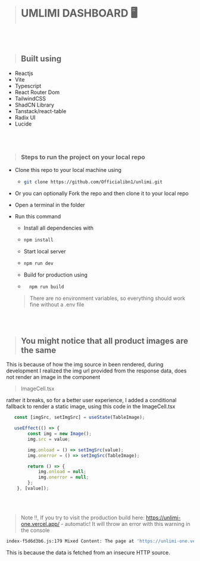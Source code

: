 > # UMLIMI DASHBOARD 🖥️

<br /><br />
> ## Built using 
* Reactjs
* Vite
* Typescript
* React Router Dom
* TailwindCSS
* ShadCN Library
* Tanstack/react-table
* Radix UI
* Lucide


<br /><br />
> ### Steps to run the project on your local repo
* Clone this repo to your local machine using
  * ```bash
    git clone https://github.com/Officialibn1/unlimi.git
    ``` 
* Or you can optionally Fork the repo and then clone it to your local repo
* Open a terminal in the folder
* Run this command
  * Install all dependencies with
  * ```bash
    npm install
    ```
  * Start local server
  * ```bash
    npm run dev
    ```
  * Build for production using
  * ```bash
      npm run build
    ```

  > There are no environment variables, so everything should work fine without a .env file

<br /><br />
> ## You might notice that all product images are the same
This is because of how the img source in been rendered, during development 
I realized the img url provided from the response data, does not render an image in the component 
> ImageCell.tsx

rather it breaks, so for a better user experience, I added a conditional fallback
to render a static image, using this code in the ImageCell.tsx
```typescript
   const [imgSrc, setImgSrc] = useState(TableImage);

   useEffect(() => {
		const img = new Image();
		img.src = value;

		img.onload = () => setImgSrc(value);
		img.onerror = () => setImgSrc(TableImage);

		return () => {
			img.onload = null;
			img.onerror = null;
		};
	}, [value]);
```

<br /><br />
> Note ‼️, If you try to visit the production build here: 
https://unlimi-one.vercel.app/ - automatic!
It will throw an error with this warning in the console
```bash
index-f5d6d3b6.js:179 Mixed Content: The page at 'https://unlimi-one.vercel.app/' was loaded over HTTPS, but requested an insecure resource 'http://3.88.1.181:8000/products/public/catalog?supplier=FragranceX'. This request has been blocked; the content must be served over HTTPS.
```
This is because the data is fetched from an insecure HTTP source.

    

